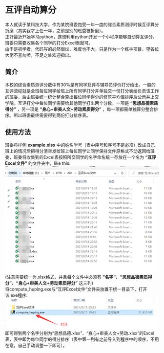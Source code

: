 #  互评自动算分
本人就读于某科技大学，作为某院班委饱受一年一度的综合素质测评时候互评算分折磨（其实我才上任一年，之前是别的班委被折磨）。  
正好最近开始学习python，遂想利用python开发一个小程序能够自动算互评分，班委只需要收集各个同学的打分Excel表就可。  
由于是初学者，代码写的必然很烂，难度也不大，只是作为一个练手项目，望各位大佬不喜勿喷，不足之处欢迎指出。

##  简介
 本校的综合素质测评分数中有30%是有同学互评与辅导员评价打分给出。一般的互评流程就是全班每位同学给班上所有同学打分并单独交一份打分表给负责该工作的班委，后由班委统一统计整合算出每位同学得分的修剪平均值排序后公示并上交学院。互评打分中每位同学需要给其他同学打出两个分数，一项是 **“思想品德素质得分”** ，另一项是 **“身心+审美人文+劳动素质得分”** ，每一项都需单独算分整合排序。所以班委最终需要得到两份打分排序表。

##  使用方法
班委将样例 **example.xlsx** 中的姓名学号（表中序号和序号不是必须）改成自己班上的情况后把得分清空发给班上每位同学让同学保持文件原格式不动返回给班委，班委将收集到的Excel表按照所交同学的名字命名统一存放在一个名为 **“互评Excel文件”** 的文件夹中，like this:
![avatar](screenshot/互评Excel文件.png)  
(注意需要统一为.xlsx格式，并且每个文件中必须有 **”名字“、“思想品德素质得分”、“身心+审美人文+劳动素质得分”** 这三列)  
将compute_huping.exe与“互评Excel文件”文件夹放置于统一目录下，打开该.exe程序:  
![avatar](screenshot/打开程序.png)  
即可得到两个名字分别为“思想品德.xlsx”、“身心+审美人文+劳动.xlsx”的Excel表，表中即为每位同学的得分排序（表中第一列有之前导入到程序中的顺序，不用在意，自己手动调整一下即可）。

